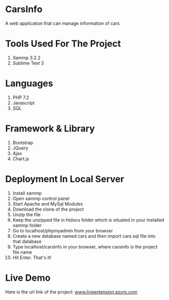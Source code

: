 # CarsInfo
A web application that can manage information of cars

# Tools Used For The Project
1. Xammp 3.2.2
2. Sublime Text 3

# Languages
1. PHP 7.2
2. Javascript
3. SQL

# Framework & Library
1. Bootstrap 
2. JQuery
3. Ajax
4. Chart.js

# Deployment In Local Server
1. Install xammp
2. Open xammp control panel
3. Start Apache and MySql Modules
4. Download the clone of the project
5. Unzip the file
6. Keep the unzipped file in htdocs folder which is situated in your installed xammp folder
7. Go to localhost/phpmyadmin from your browser
8. Create a new database named cars and then import cars.sql file into that database
9. Type localhost/carsinfo in your browser, where carsinfo is the project file name
10. Hit Enter. That's it!

# Live Demo
Here is the url link of the project: www.liveextension.ezyro.com
